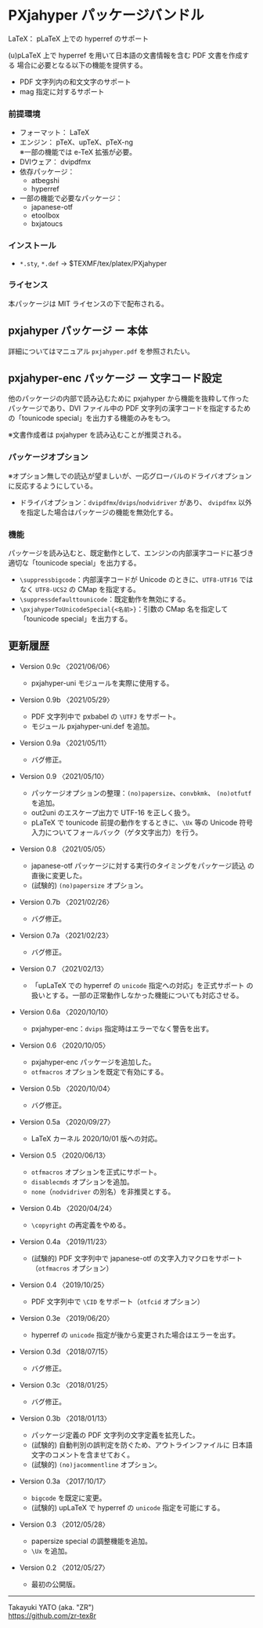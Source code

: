 PXjahyper パッケージバンドル
============================

LaTeX： pLaTeX 上での hyperref のサポート

(u)pLaTeX 上で hyperref を用いて日本語の文書情報を含む PDF 文書を作成する
場合に必要となる以下の機能を提供する。

  * PDF 文字列内の和文文字のサポート
  * mag 指定に対するサポート

### 前提環境

  * フォーマット： LaTeX
  * エンジン： pTeX、upTeX、pTeX-ng  
    ※一部の機能では e-TeX 拡張が必要。
  * DVIウェア： dvipdfmx
  * 依存パッケージ：
      - atbegshi
      - hyperref
  * 一部の機能で必要なパッケージ：
      - japanese-otf
      - etoolbox
      - bxjatoucs

### インストール

  - `*.sty`, `*.def` → $TEXMF/tex/platex/PXjahyper

### ライセンス

本パッケージは MIT ライセンスの下で配布される。


pxjahyper パッケージ ー 本体
----------------------------

詳細についてはマニュアル `pxjahyper.pdf` を参照されたい。


pxjahyper-enc パッケージ ー 文字コード設定
------------------------------------------

他のパッケージの内部で読み込むために pxjahyper から機能を抜粋して作った
パッケージであり、DVI ファイル中の PDF 文字列の漢字コードを指定するため
の「tounicode special」を出力する機能のみをもつ。

※文書作成者は pxjahyper を読み込むことが推奨される。

### パッケージオプション

※オプション無しでの読込が望ましいが、一応グローバルのドライバオプション
に反応するようにしている。

  * ドライバオプション：`dvipdfmx`/`dvips`/`nodvidriver` があり、
    `dvipdfmx` 以外を指定した場合はパッケージの機能を無効化する。

### 機能

パッケージを読み込むと、既定動作として、エンジンの内部漢字コードに基づき
適切な「tounicode special」を出力する。

  * `\suppressbigcode`：内部漢字コードが Unicode のときに、`UTF8-UTF16`
    ではなく `UTF8-UCS2` の CMap を指定する。
  * `\suppressdefaulttounicode`：既定動作を無効にする。
  * `\pxjahyperToUnicodeSpecial{<名前>}`：引数の CMap 名を指定して
    「tounicode special」を出力する。


更新履歴
--------

  * Version 0.9c 〈2021/06/06〉
      - pxjahyper-uni モジュールを実際に使用する。

  * Version 0.9b 〈2021/05/29〉
      - PDF 文字列中で pxbabel の `\UTFJ` をサポート。
      - モジュール pxjahyper-uni.def を追加。

  * Version 0.9a 〈2021/05/11〉
      - バグ修正。

  * Version 0.9  〈2021/05/10〉
      - パッケージオプションの整理：`(no)papersize`、`convbkmk`、
        `(no)otfutf` を追加。
      - out2uni のエスケープ出力で UTF-16 を正しく扱う。
      - pLaTeX で tounicode 前提の動作をするときに、`\Ux` 等の Unicode
        符号入力についてフォールバック（ゲタ文字出力）を行う。

  * Version 0.8  〈2021/05/05〉
      - japanese-otf パッケージに対する実行のタイミングをパッケージ読込
        の直後に変更した。
      - (試験的) `(no)papersize` オプション。

  * Version 0.7b 〈2021/02/26〉
      - バグ修正。

  * Version 0.7a 〈2021/02/23〉
      - バグ修正。

  * Version 0.7  〈2021/02/13〉
      - 「upLaTeX での hyperref の `unicode` 指定への対応」を正式サポート
        の扱いとする。一部の正常動作しなかった機能についても対応させる。

  * Version 0.6a 〈2020/10/10〉
      - pxjahyper-enc：`dvips` 指定時はエラーでなく警告を出す。

  * Version 0.6  〈2020/10/05〉
      - pxjahyper-enc パッケージを追加した。
      - `otfmacros` オプションを既定で有効にする。

  * Version 0.5b 〈2020/10/04〉
      - バグ修正。

  * Version 0.5a 〈2020/09/27〉
      - LaTeX カーネル 2020/10/01 版への対応。

  * Version 0.5  〈2020/06/13〉
      - `otfmacros` オプションを正式にサポート。
      - `disablecmds` オプションを追加。
      - `none`（`nodvidriver` の別名）を非推奨とする。

  * Version 0.4b 〈2020/04/24〉
      - `\copyright` の再定義をやめる。

  * Version 0.4a 〈2019/11/23〉
      - (試験的) PDF 文字列中で japanese-otf の文字入力マクロをサポート
        （`otfmacros` オプション）

  * Version 0.4  〈2019/10/25〉
      - PDF 文字列中で `\CID` をサポート（`otfcid` オプション）

  * Version 0.3e 〈2019/06/20〉
      - hyperref の `unicode` 指定が後から変更された場合はエラーを出す。

  * Version 0.3d 〈2018/07/15〉
      - バグ修正。

  * Version 0.3c 〈2018/01/25〉
      - バグ修正。

  * Version 0.3b 〈2018/01/13〉
      - パッケージ定義の PDF 文字列の文字定義を拡充した。
      - (試験的) 自動判別の誤判定を防ぐため、アウトラインファイルに
        日本語文字のコメントを含ませておく。
      - (試験的) `(no)jacommentline` オプション。

  * Version 0.3a 〈2017/10/17〉
      - `bigcode` を既定に変更。
      - (試験的) upLaTeX で hyperref の `unicode` 指定を可能にする。

  * Version 0.3  〈2012/05/28〉
      - papersize special の調整機能を追加。
      - `\Ux` を追加。

  * Version 0.2  〈2012/05/27〉
      - 最初の公開版。

--------------------
Takayuki YATO (aka. "ZR")  
https://github.com/zr-tex8r

